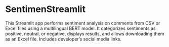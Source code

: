# SentimenStreamlit
This Streamlit app performs sentiment analysis on comments from CSV or Excel files using a multilingual BERT model. It categorizes sentiments as positive, neutral, or negative, displays results, and allows downloading them as an Excel file. Includes developer’s social media links.
